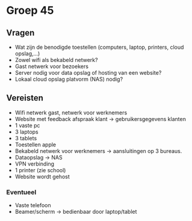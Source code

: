 # Groep 45

## Vragen
- Wat zijn de benodigde toestellen (computers, laptop, printers, cloud opslag,…)
- Zowel wifi als bekabeld netwerk?
- Gast netwerk voor bezoekers
- Server nodig voor data opslag of hosting van een website?
- Lokaal cloud opslag platvorm (NAS) nodig?

## Vereisten
- Wifi netwerk gast, netwerk voor werknemers
- Website met feedback afspraak klant -> gebruikersgegevens klanten
- 1 vaste pc
- 3 laptops
- 3 tablets
- Toestellen apple
- Bekabeld netwerk voor werknemers -> aansluitingen op 3 bureaus.
- Dataopslag -> NAS
- VPN verbinding
- 1 printer (zie school)
- Website wordt gehost
### Eventueel
- Vaste telefoon
- Beamer/scherm -> bedienbaar door laptop/tablet
